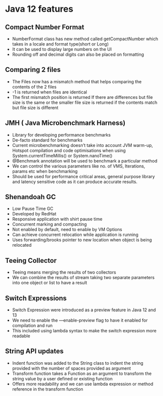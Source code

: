 # Java 12 features

## Compact Number Format
* NumberFormat class has new method called getCompactNumber which takes in a locale and format type(short or Long)
* It can be used to display large numbers on the UI
* Rounding off and decimal digits can also be placed on formatting

## Comparing 2 files
* The Files now has a mismatch method that helps comparing the contents of the 2 files
* -1 is returned when files are identical
* The first mismatch position is returned If there are differences but file size is the same or the smaller file size is returned if the contents match but file size is different

## JMH ( Java Microbenchmark Harness)
* Library for developing performance benchmarks
* De-facto standard for benchmarks
* Current microbenchmarking doesn’t take into account JVM warm-up, Hotspot compilation and code optimisations when using System.currentTimeMillis() or System.nanoTime()
* @Benchmark annotation will be used to benchmark a particular method
* We can control the various parameters like no. of VMS, Iterations, params etc when benchmarking
* Should be used for performance critical areas, general purpose library and latency sensitive code as it can produce accurate results.

## Shenandoah GC
* Low Pause Time GC
* Developed by RedHat
* Responsive application with shirt pause time
* Concurrent marking and compacting
* Not enabled by default, need to enable by VM Options
* Can achieve concurrent relocation while application is running
* Uses forwarding/brooks pointer to new location when object is being relocated

## Teeing Collector
* Teeing means merging the results of two collectors
* We can combine the results of stream taking two separate parameters into one object or list to have a result

## Switch Expressions
* Switch Expression were introduced as a preview feature in Java 12 and 13
* We need to enable the —enable-preview flag to have it enabled for compilation and run
* This included using lambda syntax to make the switch expression more readable

## String API updates
* Indent function was added to the String class to indent the string provided with the number of spaces provided as argument
* Transform function takes a Function as an argument to transform the string value by a user defined or existing function
* Offers more readability and we can use lambda expression or method reference in the transform function
